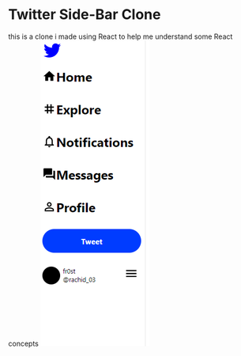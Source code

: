 # Twitter Side-Bar Clone

this is a clone i made using React to help me understand some React concepts
![Alt text](./appScreenshot.png "a title")
